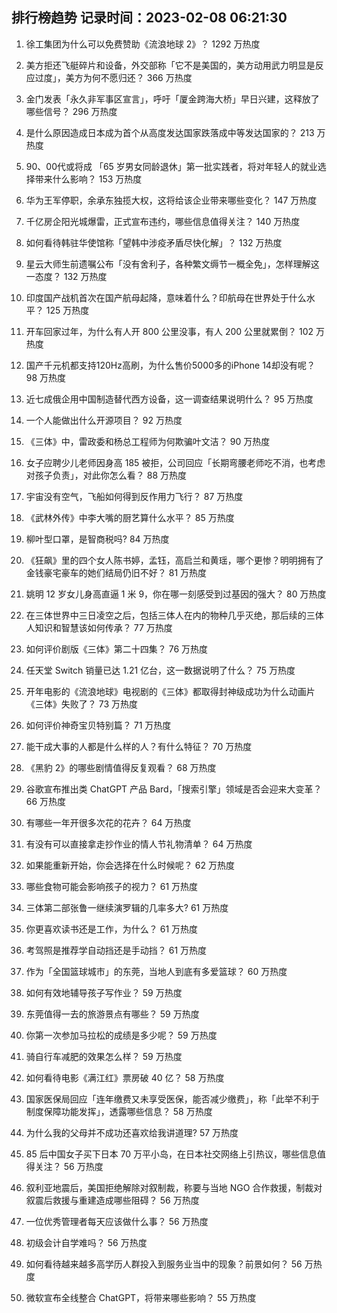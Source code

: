 
## 排行榜趋势 记录时间：2023-02-08 06:21:30
  
  1. 徐工集团为什么可以免费赞助《流浪地球 2》？ 1292 万热度
    
  2. 美方拒还飞艇碎片和设备，外交部称「它不是美国的，美方动用武力明显是反应过度」，美方为何不愿归还？ 366 万热度
    
  3. 金门发表「永久非军事区宣言」，呼吁「厦金跨海大桥」早日兴建，这释放了哪些信号？ 296 万热度
    
  4. 是什么原因造成日本成为首个从高度发达国家跌落成中等发达国家的？ 213 万热度
    
  5. 90、00代或将成 「65 岁男女同龄退休」第一批实践者，将对年轻人的就业选择带来什么影响？ 153 万热度
    
  6. 华为王军停职，余承东独揽大权，这将给该企业带来哪些变化？ 147 万热度
    
  7. 千亿房企阳光城爆雷，正式宣布违约，哪些信息值得关注？ 140 万热度
    
  8. 如何看待韩驻华使馆称「望韩中涉疫矛盾尽快化解」？ 132 万热度
    
  9. 星云大师生前遗嘱公布「没有舍利子，各种繁文缛节一概全免」，怎样理解这一态度？ 132 万热度
    
  10. 印度国产战机首次在国产航母起降，意味着什么？印航母在世界处于什么水平？ 125 万热度
    
  11. 开车回家过年，为什么有人开 800 公里没事，有人 200 公里就累倒？ 102 万热度
    
  12. 国产千元机都支持120Hz高刷，为什么售价5000多的iPhone 14却没有呢？ 98 万热度
    
  13. 近七成俄企用中国制造替代西方设备，这一调查结果说明什么？ 95 万热度
    
  14. 一个人能做出什么开源项目？ 92 万热度
    
  15. 《三体》中，雷政委和杨总工程师为何欺骗叶文洁？ 90 万热度
    
  16. 女子应聘少儿老师因身高 185 被拒，公司回应「长期弯腰老师吃不消，也考虑对孩子负责」，对此你怎么看？ 88 万热度
    
  17. 宇宙没有空气，飞船如何得到反作用力飞行？ 87 万热度
    
  18. 《武林外传》中李大嘴的厨艺算什么水平？ 85 万热度
    
  19. 柳叶型口罩，是智商税吗? 84 万热度
    
  20. 《狂飙》里的四个女人陈书婷，孟钰，高启兰和黄瑶，哪个更惨？明明拥有了金钱豪宅豪车的她们结局仍旧不好？ 81 万热度
    
  21. 姚明 12 岁女儿身高直逼 1 米 9，你在哪一刻感受到过基因的强大？ 80 万热度
    
  22. 在三体世界中三日凌空之后，包括三体人在内的物种几乎灭绝，那后续的三体人知识和智慧该如何传承？ 77 万热度
    
  23. 如何评价剧版《三体》第二十四集？ 76 万热度
    
  24. 任天堂 Switch 销量已达 1.21 亿台，这一数据说明了什么？ 75 万热度
    
  25. 开年电影的《流浪地球》电视剧的《三体》都取得封神级成功为什么动画片《三体》失败了？ 73 万热度
    
  26. 如何评价神奇宝贝特别篇？ 71 万热度
    
  27. 能干成大事的人都是什么样的人？有什么特征？ 70 万热度
    
  28. 《黑豹 2》的哪些剧情值得反复观看？ 68 万热度
    
  29. 谷歌宣布推出类 ChatGPT 产品 Bard，「搜索引擎」领域是否会迎来大变革？ 66 万热度
    
  30. 有哪些一年开很多次花的花卉？ 64 万热度
    
  31. 有没有可以直接拿走抄作业的情人节礼物清单？ 64 万热度
    
  32. 如果能重新开始，你会选择在什么时候呢？ 62 万热度
    
  33. 哪些食物可能会影响孩子的视力？ 61 万热度
    
  34. 三体第二部张鲁一继续演罗辑的几率多大? 61 万热度
    
  35. 你更喜欢读书还是工作，为什么？ 61 万热度
    
  36. 考驾照是推荐学自动挡还是手动挡？ 61 万热度
    
  37. 作为「全国篮球城市」的东莞，当地人到底有多爱篮球？ 60 万热度
    
  38. 如何有效地辅导孩子写作业？ 59 万热度
    
  39. 东莞值得一去的旅游景点有哪些？ 59 万热度
    
  40. 你第一次参加马拉松的成绩是多少呢？ 59 万热度
    
  41. 骑自行车减肥的效果怎么样？ 59 万热度
    
  42. 如何看待电影《满江红》票房破 40 亿？ 58 万热度
    
  43. 国家医保局回应「连年缴费又未享受医保，能否减少缴费」，称「此举不利于制度保障功能发挥」，透露哪些信息？ 58 万热度
    
  44. 为什么我的父母并不成功还喜欢给我讲道理? 57 万热度
    
  45. 85 后中国女子买下日本 70 万平小岛，在日本社交网络上引热议，哪些信息值得关注？ 56 万热度
    
  46. 叙利亚地震后，美国拒绝解除对叙制裁，称要与当地 NGO 合作救援，制裁对叙震后救援与重建造成哪些阻碍？ 56 万热度
    
  47. 一位优秀管理者每天应该做什么事？ 56 万热度
    
  48. 初级会计自学难吗？ 56 万热度
    
  49. 如何看待越来越多高学历人群投入到服务业当中的现象？前景如何？ 56 万热度
    
  50. 微软宣布全线整合 ChatGPT，将带来哪些影响？ 55 万热度
    